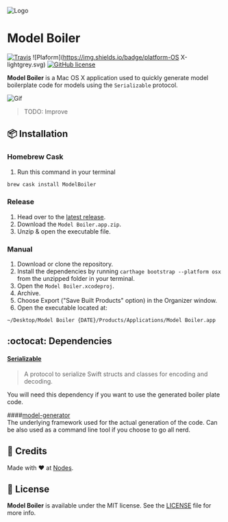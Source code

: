 ![Logo](https://raw.githubusercontent.com/nodes-ios/ModelBoiler/master/Model%20Boiler/Resources/Assets.xcassets/AppIcon.appiconset/Model%20Boiler_128.png)

# Model Boiler

[![Travis](https://img.shields.io/travis/nodes-ios/ModelBoiler.svg)](https://travis-ci.org/nodes-ios/ModelBoiler)
![Plaform](https://img.shields.io/badge/platform-OS X-lightgrey.svg)
[![GitHub license](https://img.shields.io/badge/license-MIT-blue.svg)](https://github.com/nodes-ios/ModelBoiler/blob/master/LICENSE)


**Model Boiler** is a Mac OS X application used to quickly generate model boilerplate code for models using the `Serializable` protocol.

![Gif](http://i.imgur.com/APmMhO6.gif)


> TODO: Improve  


## 📦 Installation

### Homebrew Cask

1. Run this command in your terminal

~~~bash
brew cask install ModelBoiler
~~~

### Release
1. Head over to the [latest release](https://github.com/nodes-ios/ModelBoiler/releases/latest).
2. Download the `Model Boiler.app.zip`.
3. Unzip & open the executable file.

### Manual
1. Download or clone the repository.
2. Install the dependencies by running `carthage bootstrap --platform osx` from the unzipped folder in your terminal.
3. Open the `Model Boiler.xcodeproj`.
4. Archive.
5. Choose Export ("Save Built Products" option) in the Organizer window.
6. Open the executable located at:  

~~~
~/Desktop/Model Boiler {DATE}/Products/Applications/Model Boiler.app
~~~

## :octocat: Dependencies
#### [Serializable](https://github.com/nodes-ios/Serializable)  
> A protocol to serialize Swift structs and classes for encoding and decoding. 

You will need this dependency if you want to use the generated boiler plate code.
   
####[model-generator](https://github.com/nodes-ios/model-generator)  
The underlying framework used for the actual generation of the code. Can be also used as a command line tool if you choose to go all nerd.

## 👥 Credits
Made with ❤️ at [Nodes](http://nodesagency.com).

## 📄 License
**Model Boiler** is available under the MIT license. See the [LICENSE](https://github.com/nodes-ios/ModelBoiler/blob/master/LICENSE) file for more info.
